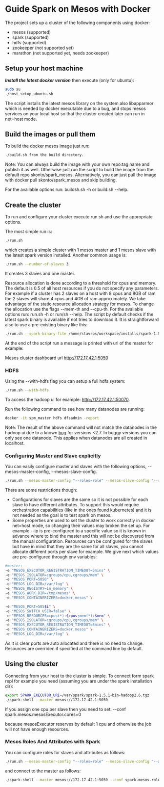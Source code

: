 # Guide Spark on Mesos with Docker

The project sets up a cluster of the following components using docker:
- mesos (supported)
- spark (supported)
- hdfs (supported)
- zookeeper (not supported yet)
- marathon (not supported yet, needs zookeeper)

## Setup your host machine

**_Install the latest docker version_**  then execute (only for ubuntu):

```sh
sudo su
./host_setup_ubuntu.sh
```

The script installs the latest mesos library on the system also libapparmor which
is needed by docker executable due to a bug, and stops mesos services on your local
host so that the cluster created later can run in net=host mode.

## Build the images or pull them

To build the docker mesos image just run:

```sh
./build.sh from the build directory.
```

Note: You can always build the image with your own repo:tag name and publish it as well.
Otherwise just run the script to build the
image from the default repo skonto/spark_mesos. Alternatively, you can just pull
the image with docker pull skonto/spark_mesos and skip building.

For the available options run: buildsh.sh -h or build.sh --help.

## Create the cluster
To run and configure your cluster execute run.sh and use the appropriate options.

The most simple run is:

```sh
./run.sh
```

which creates a simple cluster with 1 mesos master and 1 mesos slave
with the latest spark version installed.
Another common usage is:

```sh
./run.sh --number-of-slaves 3
```

It creates 3 slaves and one master.

Resource allocation is done according to a threshold for cpus and memory.
The default is 0.5 of all host resources if you do not specify any parameters.
For example if a cluster has 2 slaves on a host with 8 cpus and 8GB of ram
the 2 slaves will share 4 cpus and 4GB of ram approximately.
We take advantage of the static resource allocation strategy for mesos.
To change the allocation use the flags --mem-th and --cpu-th.
For the available options run: run.sh -h or run/sh --help.
The script by default checks if the latest spark binary is available if not tries
to download it. It is straightforward also to use a pre-existing binary like this:
```sh
./run.sh --spark-binary-file /home/stavros/workspace/installs/spark-1.5.1-bin-hadoop2.6.tgz
```
At the end of the script run a message is printed with url of the master for example:

Mesos cluster dashboard url http://172.17.42.1:5050

### HDFS

Using the --with-hdfs flag you can setup a full hdfs system:
```sh
./run.sh --with-hdfs
```
To access the hadoop ui for example: http://172.17.42.1:50070.

Run the following command to see how many datanodes are running:

```sh
docker -it spm_master hdfs dfsadmin -report
```

Note: The result of the above command will not match the datanodes in the hadoop ui due
to a known [bug](https://issues.apache.org/jira/browse/HDFS-7303) for versions <2.7.
In buggy versions you can only see one datanode. This applies when datanodes are all created in localhost.

### Configuring Master and Slave explicitly

You can easily configure master and slaves with the following options,
--mesos-master-config, --mesos-slave-config.

```sh
./run.sh --mesos-master-config "--roles=role" --mesos-slave-config "--resources=cpus(role):8;mem(role):4000 --attributes=spark:only"
```

There are some restrictions though:
- Configurations for slaves are the same so it is not possible for each slave to have different attributes.
To support this would require orchestration capabilities (like in the ones found kubernetes) and it is not
needed as the goal is to test spark on mesos.
- Some properties are used to set the cluster to work correctly in docker net=host mode, so
changing their values may broken the set up. For example --ip is pre-configured to a specific value
so it is known in advance where to bind the master and this will not be discovered from the manual configuration.
Resources can be configured for the slaves but have in mind that they are the same for all slaves, you cannot allocate different ports per slave for example.
We give next which values are pre-configured through env variables:

```sh
#master:
-e "MESOS_EXECUTOR_REGISTRATION_TIMEOUT=5mins" \
-e "MESOS_ISOLATOR=cgroups/cpu,cgroups/mem" \
-e "MESOS_PORT=5050" \
-e "MESOS_LOG_DIR=/var/log" \
-e "MESOS_REGISTRY=in_memory" \
-e "MESOS_WORK_DIR=/tmp/mesos" \
-e "MESOS_CONTAINERIZERS=docker,mesos" \
```

```sh
-e "MESOS_PORT=505$i" \
-e "MESOS_SWITCH_USER=false" \
-e "MESOS_RESOURCES=cpus(*):$cpus;mem(*):$mem" \
-e "MESOS_ISOLATOR=cgroups/cpu,cgroups/mem" \
-e "MESOS_EXECUTOR_REGISTRATION_TIMEOUT=5mins" \
-e "MESOS_CONTAINERIZERS=docker,mesos" \
-e "MESOS_LOG_DIR=/var/log" \
```
As it is clear ports are auto allocated and there is no need to change.
Resources are overriden if specified at the command line by default.

## Using the cluster

Connecting from your host to the cluster is simple. To connect form spark repl
for example you need (assuming you are under the spark installation dir):
```sh
export SPARK_EXECUTOR_URI=/var/spark/spark-1.5.1-bin-hadoop2.6.tgz
./spark-shell --master mesos://172.17.42.1:5050  
```
If you assign one cpu per slave then you need to set:
--conf spark.mesos.mesosExecutor.cores=0

because mesosExecutor reserves by default 1 cpu and otherwise the job will not
have enough resources.

### Mesos Roles And Attributes with Spark

You can configure roles for slaves and attributes as follows:

```sh
./run.sh --mesos-master-config "--roles=role" --mesos-slave-config "--attributes=spark:only"
```

and connect to the master as follows:

```sh
./spark-shell --master mesos://172.17.42.1:5050 --conf spark.mesos.role=role --conf spark.mesos.constraints="spark:only"
```
